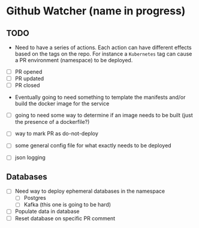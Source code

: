# Github Watcher (name in progress)

## TODO
* Need to have a series of actions. Each action can have different effects based on the tags on the repo. For instance a `Kubernetes` tag can cause a PR environment (namespace) to be deployed.
- [ ] PR opened
- [ ] PR updated
- [ ] PR closed

* Eventually going to need something to template the manifests and/or build the docker image for the service
- [ ] going to need some way to determine if an image needs to be built (just the presence of a dockerfile?)

- [ ] way to mark PR as do-not-deploy
- [ ] some general config file for what exactly needs to be deployed
- [ ] json logging

## Databases
- [ ] Need way to deploy ephemeral databases in the namespace
  - [ ] Postgres
  - [ ] Kafka (this one is going to be hard)
- [ ] Populate data in database
- [ ] Reset database on specific PR comment
